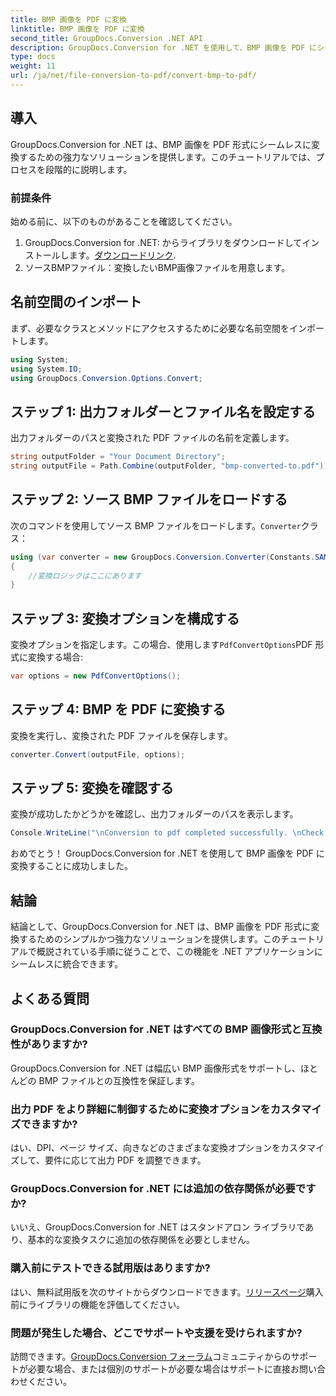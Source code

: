 ```yaml
---
title: BMP 画像を PDF に変換
linktitle: BMP 画像を PDF に変換
second_title: GroupDocs.Conversion .NET API
description: GroupDocs.Conversion for .NET を使用して、BMP 画像を PDF にシームレスに変換します。最適な出力を実現するカスタマイズ可能なオプション。
type: docs
weight: 11
url: /ja/net/file-conversion-to-pdf/convert-bmp-to-pdf/
---
```

## 導入
GroupDocs.Conversion for .NET は、BMP 画像を PDF 形式にシームレスに変換するための強力なソリューションを提供します。このチュートリアルでは、プロセスを段階的に説明します。
### 前提条件
始める前に、以下のものがあることを確認してください。
1.  GroupDocs.Conversion for .NET: からライブラリをダウンロードしてインストールします。[ダウンロードリンク](https://releases.groupdocs.com/conversion/net/).
2. ソースBMPファイル：変換したいBMP画像ファイルを用意します。

## 名前空間のインポート
まず、必要なクラスとメソッドにアクセスするために必要な名前空間をインポートします。
```csharp
using System;
using System.IO;
using GroupDocs.Conversion.Options.Convert;
```
## ステップ 1: 出力フォルダーとファイル名を設定する
出力フォルダーのパスと変換された PDF ファイルの名前を定義します。
```csharp
string outputFolder = "Your Document Directory";
string outputFile = Path.Combine(outputFolder, "bmp-converted-to.pdf");
```
## ステップ 2: ソース BMP ファイルをロードする
次のコマンドを使用してソース BMP ファイルをロードします。`Converter`クラス：
```csharp
using (var converter = new GroupDocs.Conversion.Converter(Constants.SAMPLE_BMP))
{
    //変換ロジックはここにあります
}
```
## ステップ 3: 変換オプションを構成する
変換オプションを指定します。この場合、使用します`PdfConvertOptions`PDF 形式に変換する場合:
```csharp
var options = new PdfConvertOptions();
```
## ステップ 4: BMP を PDF に変換する
変換を実行し、変換された PDF ファイルを保存します。
```csharp
converter.Convert(outputFile, options);
```
## ステップ 5: 変換を確認する
変換が成功したかどうかを確認し、出力フォルダーのパスを表示します。
```csharp
Console.WriteLine("\nConversion to pdf completed successfully. \nCheck output in {0}", outputFolder);
```
おめでとう！ GroupDocs.Conversion for .NET を使用して BMP 画像を PDF に変換することに成功しました。

## 結論
結論として、GroupDocs.Conversion for .NET は、BMP 画像を PDF 形式に変換するためのシンプルかつ強力なソリューションを提供します。このチュートリアルで概説されている手順に従うことで、この機能を .NET アプリケーションにシームレスに統合できます。
## よくある質問
### GroupDocs.Conversion for .NET はすべての BMP 画像形式と互換性がありますか?
GroupDocs.Conversion for .NET は幅広い BMP 画像形式をサポートし、ほとんどの BMP ファイルとの互換性を保証します。
### 出力 PDF をより詳細に制御するために変換オプションをカスタマイズできますか?
はい、DPI、ページ サイズ、向きなどのさまざまな変換オプションをカスタマイズして、要件に応じて出力 PDF を調整できます。
### GroupDocs.Conversion for .NET には追加の依存関係が必要ですか?
いいえ、GroupDocs.Conversion for .NET はスタンドアロン ライブラリであり、基本的な変換タスクに追加の依存関係を必要としません。
### 購入前にテストできる試用版はありますか?
はい、無料試用版を次のサイトからダウンロードできます。[リリースページ](https://releases.groupdocs.com/)購入前にライブラリの機能を評価してください。
### 問題が発生した場合、どこでサポートや支援を受けられますか?
訪問できます。[GroupDocs.Conversion フォーラム](https://forum.groupdocs.com/c/conversion/11)コミュニティからのサポートが必要な場合、または個別のサポートが必要な場合はサポートに直接お問い合わせください。
